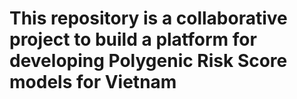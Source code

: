 # This repository is a collaborative project to build a platform for developing Polygenic Risk Score models for Vietnam 
